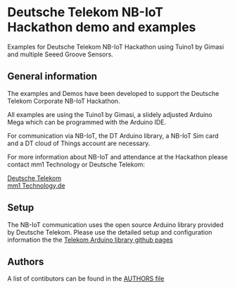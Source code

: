 # Deutsche Telekom NB-IoT Hackathon demo and examples
Examples for Deutsche Telekom NB-IoT Hackathon using Tuino1 by Gimasi  and multiple Seeed Groove Sensors.

## General information

The examples and Demos have been developed to support the Deutsche Telekom Corporate NB-IoT Hackathon. 

All examples are using the Tuino1 by Gimasi, a slidely adjusted Arduino Mega which can be programmed with the 
Arduino IDE.

For communication via NB-IoT, the DT Arduino library, a NB-IoT Sim card and a DT cloud of Things account are
necessary.

For more information about NB-IoT and attendance at the Hackathon please contact mm1 Technology or Deutsche Telekom:

[Deutsche Telekom](https://m2m.telekom.com/de/telekom-m2m/einblicke/narrowband-iot-nb-iot/)  
[mm1 Technology.de](http://www.mm1-technology.de)

## Setup

The NB-IoT communication uses the open source Arduino library provided by Deutsche Telekom. Please use the detailed setup and 
configuration information the the [Telekom Arduino library github pages](https://github.com/cloud-of-things/dt-arduino-iot-agent)

## Authors

A list of contibutors can be found in the [AUTHORS file](AUTHORS)
